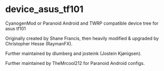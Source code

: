 device_asus_tf101
====================

CyanogenMod or Paranoid Android and TWRP compatible device tree for asus tf101

Originally created by Shane Francis, then heavily modified & upgraded by Christopher Hesse (RaymanFX).

Further maintained by dlumberg and josteink (Jostein Kjønigsen).

Further maintained by TheMrcool212 for Paranoid Android configs.
